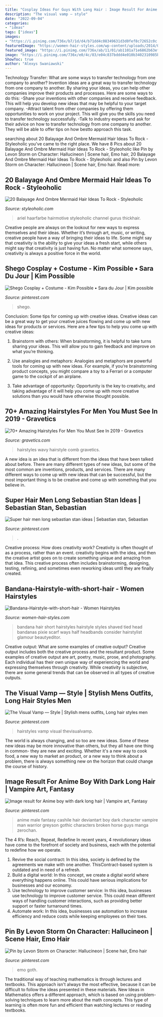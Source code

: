 ```yaml
---
title: "Cosplay Ideas For Guys With Long Hair : Image Result For Anime Boy With Dark Long Hair"
description: "The visual vamp — style"
date: "2022-09-04"
categories:
- "ideas"
tags: ["ideas"]
images:
- "https://i.pinimg.com/736x/b7/1d/d4/b71dd4c08349631d3d0fef8c72652c0c.jpg"
featuredImage: "https://women-hair-styles.com/wp-content/uploads/2014/02/Bandana-Hairstyle-with-short-hair.png"
featured_image: "https://i.pinimg.com/736x/ab/11/01/ab1101a71e6862b63efef191817b887f.jpg"
image: "https://i.pinimg.com/736x/e0/4c/83/e04c837bddd4e010b3402310985b587d.jpg"
ShowToc: true
author: "Alexys Swaniawski"
---
```



Technology Transfer: What are some ways to transfer technology from one company to another?
Invention ideas are a great way to transfer technology from one company to another. By sharing your ideas, you can help other companies improve their products and processes. Here are some ways to do this: 
-Share your inventions with other companies and receive feedback. This will help you develop new ideas that may be helpful to your target company.
-Attract talent from other companies by offering them opportunities to work on your project. This will give you the skills you need to transfer technology successfully.
-Talk to industry experts and ask for their advice on how to transfer technology from one company to another. They will be able to offer tips on how bestto approach this task.

	

		
searching about 20 Balayage And Ombre Mermaid Hair Ideas To Rock - Styleoholic you've came to the right place. We have 8 Pics about 20 Balayage And Ombre Mermaid Hair Ideas To Rock - Styleoholic like Pin by Levon Storm on Character: Hallucineon | Scene hair, Emo hair, 20 Balayage And Ombre Mermaid Hair Ideas To Rock - Styleoholic and also Pin by Levon Storm on Character: Hallucineon | Scene hair, Emo hair. Read more:
		
    
## 20 Balayage And Ombre Mermaid Hair Ideas To Rock - Styleoholic

<img loading=lazy src="https://i.styleoholic.com/2017/04/21-turquoise-roots-and-white-hair-look-incredible.jpg" onerror="this.onerror=null;this.src='https://tse4.mm.bing.net/th?id=OIP.7RtPh6o8GHJHYK8EJN_nkQHaIB&amp;pid=15.1';" alt="20 Balayage And Ombre Mermaid Hair Ideas To Rock - Styleoholic">

_Source: styleoholic.com_

>ariel haarfarbe hairmotive styleoholic channel gurus thickhair. 

	

Creative people are always on the lookout for new ways to express themselves and their ideas. Whether it’s through art, music, or writing, creative people have a way of bringing their ideas to life. Some might say that creativity is the ability to give your ideas a fresh start, while others might say that creativity is just having fun. No matter what someone says, creativity is always a positive force in the world.

    
## Shego Cosplay + Costume - Kim Possible • Sara Du Jour | Kim Possible

<img loading=lazy src="https://i.pinimg.com/736x/ab/11/01/ab1101a71e6862b63efef191817b887f.jpg" onerror="this.onerror=null;this.src='https://tse3.mm.bing.net/th?id=OIP.-j0ZNQh6ekAW4dFDd3at5wHaJ3&amp;pid=15.1';" alt="Shego Cosplay + Costume - Kim Possible • Sara du Jour | Kim possible">

_Source: pinterest.com_

>shego. 

	

Conclusion: Some tips for coming up with creative ideas.
Creative ideas can be a great way to get your creative juices flowing and come up with new ideas for products or services. Here are a few tips to help you come up with creative ideas:
1. Brainstorm with others: When brainstorming, it is helpful to take turns sharing your ideas. This will allow you to gain feedback and improve on what you’re thinking.

2. Use analogies and metaphors: Analogies and metaphors are powerful tools for coming up with new ideas. For example, if you’re brainstorming product concepts, you might compare a toy to a Ferrari or a computer game to the cockpit of an airplane.

3. Take advantage of opportunity: Opportunity is the key to creativity, and taking advantage of it will help you come up with more creative solutions than you would have otherwise thought possible.

    
## 70+ Amazing Hairstyles For Men You Must See In 2019 - Gravetics

<img loading=lazy src="https://www.gravetics.com/wp-content/uploads/2016/12/Wavy-Comb-Over-Hairstyle.jpg" onerror="this.onerror=null;this.src='https://tse4.mm.bing.net/th?id=OIP.KvDMvlZmMy2goKSpbyN8eQHaKx&amp;pid=15.1';" alt="70+ Amazing Hairstyles For Men You Must See In 2019 - Gravetics">

_Source: gravetics.com_

>hairstyles wavy hairstyle comb gravetics. 

	

A new idea is an idea that is different from the ideas that have been talked about before. There are many different types of new ideas, but some of the most common are inventions, products, and services. There are many different ways to come up with new ideas that can be successful, but the most important thing is to be creative and come up with something that you believe in.

    
## Super Hair Men Long Sebastian Stan Ideas | Sebastian Stan, Sebastian

<img loading=lazy src="https://i.pinimg.com/736x/a6/15/d4/a615d4b21282926d6b52aaba974cd4ed.jpg" onerror="this.onerror=null;this.src='https://tse1.mm.bing.net/th?id=OIP.QOTFalgUa3gzGN_WqaVscQAAAA&amp;pid=15.1';" alt="Super hair men long sebastian stan ideas | Sebastian stan, Sebastian">

_Source: pinterest.com_

>. 

	

Creative process: How does creativity work?
Creativity is often thought of as a process, rather than an event. creativity begins with the idea, and then the creative artist goes on to create something unique and amazing from that idea. This creative process often includes brainstorming, designing, testing, refining, and sometimes even reworking ideas until they are finally created.

    
## Bandana-Hairstyle-with-short-hair - Women Hairstyles

<img loading=lazy src="https://women-hair-styles.com/wp-content/uploads/2014/02/Bandana-Hairstyle-with-short-hair.png" onerror="this.onerror=null;this.src='https://tse3.mm.bing.net/th?id=OIP.zG_HEPzdnQcd2CCuCrv0PgAAAA&amp;pid=15.1';" alt="Bandana-Hairstyle-with-short-hair - Women Hairstyles">

_Source: women-hair-styles.com_

>bandana hair short hairstyles hairstyle styles shaved tied head bandanas pixie scarf ways half headbands consider hairstylist glamour beautyeditor. 

	

Creative output: What are some examples of creative output?
Creative output includes both the creative process and the resultant product. Some examples of creative output are art, poetry, music, prose, and photography. Each individual has their own unique way of experiencing the world and expressing themselves through creativity. While creativity is subjective, there are some general trends that can be observed in all types of creative outputs.

    
## The Visual Vamp — Style | Stylish Mens Outfits, Long Hair Styles Men

<img loading=lazy src="https://i.pinimg.com/736x/b7/1d/d4/b71dd4c08349631d3d0fef8c72652c0c.jpg" onerror="this.onerror=null;this.src='https://tse1.mm.bing.net/th?id=OIP.7ZitiCEAn0C1wFlw1hCjlAHaI8&amp;pid=15.1';" alt="The Visual Vamp — Style | Stylish mens outfits, Long hair styles men">

_Source: pinterest.com_

>hairstyles vamp visual thevisualvamp. 

	

The world is always changing, and so too are new ideas. Some of these new ideas may be more innovative than others, but they all have one thing in common- they are new and exciting. Whether it's a new way to cook food, a new way to market an product, or a new way to think about a problem, there is always something new on the horizon that could change the course of history.

    
## Image Result For Anime Boy With Dark Long Hair | Vampire Art, Fantasy

<img loading=lazy src="https://i.pinimg.com/736x/e0/4c/83/e04c837bddd4e010b3402310985b587d.jpg" onerror="this.onerror=null;this.src='https://tse3.mm.bing.net/th?id=OIP.OZRssp_oRbQ8LzXQOw2ZMwHaKe&amp;pid=15.1';" alt="Image result for Anime boy with dark long hair | Vampire art, Fantasy">

_Source: pinterest.com_

>anime male fantasy cashile hair deviantart boy dark character vampire man warrior greyson gothic characters broken horse guys manga zerochan. 

	

The 4 R’s: Reach, Repeat, Redefine
In recent years, 4 revolutionary ideas have come to the forefront of society and business, each with the potential to redefine how we operate.
1. Revive the social contract: In this idea, society is defined by the agreements we make with one another. ThisContract-based system is outdated and in need of a refresh.
2. Build a digital world: In this concept, we create a digital world where everything happens online. This could have serious implications for businesses and our economy.
3. Use technology to improve customer service: In this idea, businesses use technology to improve customer service. This could mean different ways of handling customer interactions, such as providing better support or faster turnaround times. 
4. Automate work: In this idea, businesses use automation to increase efficiency and reduce costs while keeping employees on their toes.

    
## Pin By Levon Storm On Character: Hallucineon | Scene Hair, Emo Hair

<img loading=lazy src="https://i.pinimg.com/736x/60/96/5b/60965bcbf83ed2f215c5ca8e1d8df05f.jpg" onerror="this.onerror=null;this.src='https://tse4.mm.bing.net/th?id=OIP.FGP9UV4Bx63pmNfxDOafMAHaJ7&amp;pid=15.1';" alt="Pin by Levon Storm on Character: Hallucineon | Scene hair, Emo hair">

_Source: pinterest.com_

>emo goth. 

	

The traditional way of teaching mathematics is through lectures and textbooks. This approach isn't always the most effective, because it can be difficult to follow the ideas presented in these materials. New Ideas in Mathematics offers a different approach, which is based on using problem-solving techniques to learn more about the math concepts. This type of learning is often more fun and efficient than watching lectures or reading textbooks.

